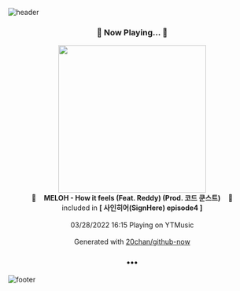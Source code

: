 ![header](https://capsule-render.vercel.app/api?type=wave&height=170&section=header&text=Hi.%20I'm%20SHIFT&fontColor=090707&fontAlignX=45&fontAlignY=65&fontSize=100)

<h3 align="center">🎵 Now Playing... 🎵</h3>
<p align="center">
  <a href="https://music.youtube.com/watch?v=4XQpsIljA5Q">
    <img width="300" src="https://lh3.googleusercontent.com/h_cYeXnWfWEFO5oAclYXX6jZDwi5lW1NTOB4JmyTZcfAJZNqZKdww4dvbFpEk2OApeqins4mG5YxGGkl">
  </a>
  <br>
  🎵&nbsp&nbsp&nbsp <b>MELOH - How it feels (Feat. Reddy) (Prod. 코드 쿤스트)</b> &nbsp&nbsp&nbsp🎵
  <br>
  included in <b>[ 사인히어(SignHere) episode4 ]</b>
  
  <br />
  <br />
  03/28/2022 16:15 Playing on YTMusic
  <br />
  <br />
  Generated with <a href="https://github.com/20chan/github-now">20chan/github-now</a>
</p>

<h3 align="center">•••</h3>

![footer](https://capsule-render.vercel.app/api?type=wave&height=150&section=footer)
